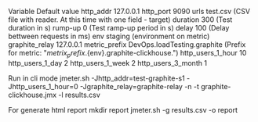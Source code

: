 Variable             Default value
http_addr            127.0.0.1
http_port            9090
urls                 test.csv (CSV file with reader. At this time with one field - target)
duration             300 (Test duration in s)
rump-up              0 (Test ramp-up period in s)
delay                100 (Delay bettween requests in ms)
env                  staging (environment on metric)
graphite_relay       127.0.0.1
metric_prefix        DevOps.loadTesting.graphite (Prefix for metric: "${metrix_prefix}.${env}.graphite-clickhouse.")
http_users_1_hour    10
http_users_1_day     2
http_users_1_week    2
http_users_3_month   1


Run in cli mode
    jmeter.sh -Jhttp_addr=test-graphite-s1 -Jhttp_users_1_hour=0 -Jgraphite_relay=graphite-relay -n -t graphite-clickhouse.jmx -l results.csv

For generate html report
    mkdir report
    jmeter.sh  -g results.csv -o report
